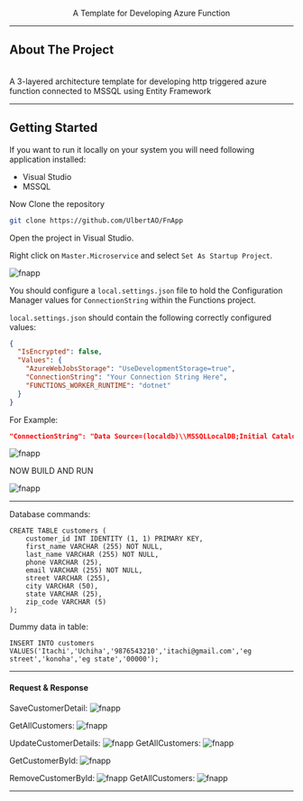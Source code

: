 <p align="center">
  A Template for Developing Azure Function
</p>
  
---

## About The Project
<br/>
A 3-layered architecture template for developing http triggered azure function connected to MSSQL using Entity Framework
<br/>

---

## Getting Started
If you want to run it locally on your system you will need following application installed:<br/>
- Visual Studio<br/>
- MSSQL<br/>

Now Clone the repository
```sh
git clone https://github.com/UlbertAO/FnApp
```
Open the project in Visual Studio.

Right click on `Master.Microservice` and select `Set As Startup Project`.

![fnapp](https://imgur.com/mfCZKzk.jpeg)

You should configure a `local.settings.json` file to hold the Configuration Manager values for `ConnectionString` within the Functions project. 

`local.settings.json` should contain the following correctly configured values:

```json
{
  "IsEncrypted": false,
  "Values": {
    "AzureWebJobsStorage": "UseDevelopmentStorage=true",
    "ConnectionString": "Your Connection String Here",
    "FUNCTIONS_WORKER_RUNTIME": "dotnet"
  }
}
```

For Example:
```json
"ConnectionString": "Data Source=(localdb)\\MSSQLLocalDB;Initial Catalog=fnappdb;Integrated Security=true;"
```


![fnapp](https://imgur.com/FBAdACt.jpeg)

NOW BUILD AND RUN

![fnapp](https://imgur.com/t5y8wze.jpeg)

---

Database commands:
```
CREATE TABLE customers (
	customer_id INT IDENTITY (1, 1) PRIMARY KEY,
	first_name VARCHAR (255) NOT NULL,
	last_name VARCHAR (255) NOT NULL,
	phone VARCHAR (25),
	email VARCHAR (255) NOT NULL,
	street VARCHAR (255),
	city VARCHAR (50),
	state VARCHAR (25),
	zip_code VARCHAR (5)
);
```
Dummy data in table:
```
INSERT INTO customers VALUES('Itachi','Uchiha','9876543210','itachi@gmail.com','eg street','konoha','eg state','00000');
```

---
#### Request & Response

SaveCustomerDetail:
![fnapp](https://imgur.com/UjrWrrZ.jpeg)

GetAllCustomers:
![fnapp](https://imgur.com/uwK5JQ3.jpeg)

UpdateCustomerDetails:
![fnapp](https://imgur.com/4hEBEP3.jpeg)
GetAllCustomers:
![fnapp](https://imgur.com/EZCvqhj.jpeg)

GetCustomerById:
![fnapp](https://imgur.com/aXWEs3d.jpeg)

RemoveCustomerById:
![fnapp](https://imgur.com/BSNeIUU.jpeg)
GetAllCustomers:
![fnapp](https://imgur.com/5tp1fXM.jpeg)

---